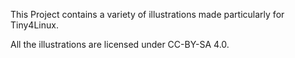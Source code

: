 This Project contains a variety of illustrations made particularly for Tiny4Linux.

All the illustrations are licensed under CC-BY-SA 4.0.